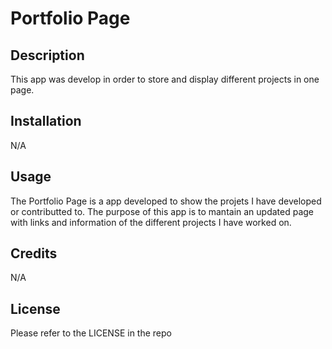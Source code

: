 # Portfolio Page

## Description

This app was develop in order to store and display different projects in one page.

## Installation

N/A

## Usage

The Portfolio Page is a app developed to show the projets I have developed or contributted to. The purpose of this app is to mantain an updated page with links and information of the different projects I have worked on.

## Credits

N/A

## License

Please refer to the LICENSE in the repo